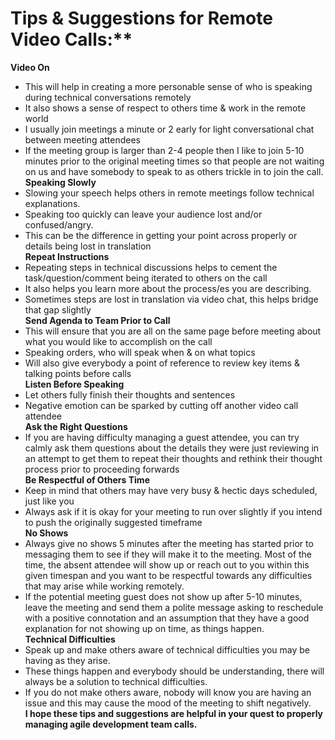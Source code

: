 # Tips & Suggestions for Remote Video Calls:**</br>
**Video On** </br>
- This will help in creating a more personable sense of who is speaking during technical conversations remotely</br>
- It also shows a sense of respect to others time & work in the remote world
- I usually join meetings a minute or 2 early for light conversational chat between meeting attendees
- If the meeting group is larger than 2-4 people then I like to join 5-10 minutes prior to the original meeting times so that people are not waiting on us and have somebody to speak to as others trickle in to join the call. </br>
**Speaking Slowly** </br>
- Slowing your speech helps others in remote meetings follow technical explanations.
- Speaking too quickly can leave your audience lost and/or confused/angry.
- This can be the difference in getting your point across properly or details being lost in translation </br>
**Repeat Instructions** </br>
- Repeating steps in technical discussions helps to cement the task/question/comment being iterated to others on the call
- It also helps you learn more about the process/es you are describing.
- Sometimes steps are lost in translation via video chat, this helps bridge that gap slightly </br>
**Send Agenda to Team Prior to Call** </br>
- This will ensure that you are all on the same page before meeting about what you would like to accomplish on the call
- Speaking orders, who will speak when & on what topics
 - Will also give everybody a point of reference to review key items & talking points before calls </br>
**Listen Before Speaking** </br>
- Let others fully finish their thoughts and sentences
- Negative emotion can be sparked by cutting off another video call attendee </br>
**Ask the Right Questions** </br>
- If you are having difficulty managing a guest attendee, you can try calmly ask them questions about the details they were just reviewing in an attempt to get them to repeat their thoughts and rethink their thought process prior to proceeding forwards </br>
**Be Respectful of Others Time** </br>
- Keep in mind that others may have very busy & hectic days scheduled, just like you
- Always ask if it is okay for your meeting to run over slightly if you intend to push the originally suggested timeframe </br>
**No Shows** </br>
- Always give no shows 5 minutes after the meeting has started prior to messaging them to see if they will make it to the meeting. Most of the time, the absent attendee will show up or reach out to you within this given timespan and you want to be respectful towards any difficulties that may arise while working remotely.
- If the potential meeting guest does not show up after 5-10 minutes, leave the meeting and send them a polite message asking to reschedule with a positive connotation and an assumption that they have a good explanation for not showing up on time, as things happen. </br>
**Technical Difficulties** </br>
- Speak up and make others aware of technical difficulties you may be having as they arise.
- These things happen and everybody should be understanding, there will always be a solution to technical difficulties.
- If you do not make others aware, nobody will know you are having an issue and this may cause the mood of the meeting to shift negatively. </br>
**I hope these tips and suggestions are helpful in your quest to properly managing agile development team calls.** </br>


